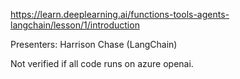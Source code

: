 https://learn.deeplearning.ai/functions-tools-agents-langchain/lesson/1/introduction

Presenters: Harrison Chase (LangChain)

Not verified if all code runs on azure openai.